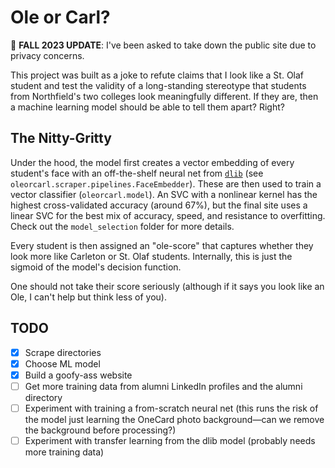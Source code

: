 # Ole or Carl?

🚨 **FALL 2023 UPDATE**: I've been asked to take down the public site due to
privacy concerns.

This project was built as a joke to refute claims that I look like a St. Olaf
student and test the validity of a long-standing stereotype that students from
Northfield's two colleges look meaningfully different. If they are, then a
machine learning model should be able to tell them apart? Right?

## The Nitty-Gritty

Under the hood, the model first creates a vector embedding of every student's
face with an off-the-shelf neural net from
[`dlib`](http://dlib.net/python/index.html#dlib_pybind11.face_recognition_model_v1)
(see `oleorcarl.scraper.pipelines.FaceEmbedder`). These are then used to train a
vector classifier (`oleorcarl.model`). An SVC with a nonlinear kernel has the
highest cross-validated accuracy (around 67%), but the final site uses a linear
SVC for the best mix of accuracy, speed, and resistance to overfitting. Check
out the `model_selection` folder for more details.

Every student is then assigned an "ole-score" that captures whether they look
more like Carleton or St. Olaf students. Internally, this is just the sigmoid of
the model's decision function.

One should not take their score seriously (although if it says you look like an
Ole, I can't help but think less of you).

## TODO

- [x] Scrape directories
- [x] Choose ML model
- [x] Build a goofy-ass website
- [ ] Get more training data from alumni LinkedIn profiles and the alumni
      directory
- [ ] Experiment with training a from-scratch neural net (this runs the risk of
      the model just learning the OneCard photo background—can we remove the
      background before processing?)
- [ ] Experiment with transfer learning from the dlib model (probably needs more
      training data)

